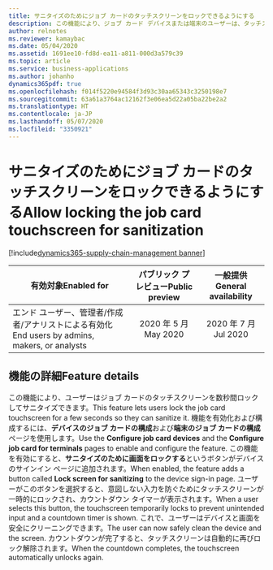```yaml
---
title: サニタイズのためにジョブ カードのタッチスクリーンをロックできるようにする
description: この機能により、ジョブ カード デバイスまたは端末のユーザーは、タッチスクリーンを一時的にロックして、画面のサニタイズ中に意図しない入力を防ぐことができます。
author: relnotes
ms.reviewer: kamaybac
ms.date: 05/04/2020
ms.assetid: 1691ee10-fd8d-ea11-a811-000d3a579c39
ms.topic: article
ms.service: business-applications
ms.author: johanho
dynamics365pdf: true
ms.openlocfilehash: f014f5220e94584f3d93c30aa65343c3250198e7
ms.sourcegitcommit: 63a61a3764ac12162f3e06ea5d22a05ba22be2a2
ms.translationtype: HT
ms.contentlocale: ja-JP
ms.lasthandoff: 05/07/2020
ms.locfileid: "3350921"
---
```

# <a name="allow-locking-the-job-card-touchscreen-for-sanitization"></a><span data-ttu-id="ea209-103">サニタイズのためにジョブ カードのタッチスクリーンをロックできるようにする</span><span class="sxs-lookup"><span data-stu-id="ea209-103">Allow locking the job card touchscreen for sanitization</span></span>
[!include[dynamics365-supply-chain-management banner](../includes/dynamics365-supply-chain-management.md)]

| <span data-ttu-id="ea209-104">有効対象</span><span class="sxs-lookup"><span data-stu-id="ea209-104">Enabled for</span></span>    |  <span data-ttu-id="ea209-105">パブリック プレビュー</span><span class="sxs-lookup"><span data-stu-id="ea209-105">Public preview</span></span> | <span data-ttu-id="ea209-106">一般提供</span><span class="sxs-lookup"><span data-stu-id="ea209-106">General availability</span></span> | 
| ---------- | :----------: |:----------: |
|<span data-ttu-id="ea209-107">エンド ユーザー、管理者/作成者/アナリストによる有効化</span><span class="sxs-lookup"><span data-stu-id="ea209-107">End users by admins, makers, or analysts</span></span>|<span data-ttu-id="ea209-108">2020 年 5 月</span><span class="sxs-lookup"><span data-stu-id="ea209-108">May 2020</span></span>| <span data-ttu-id="ea209-109">2020 年 7 月</span><span class="sxs-lookup"><span data-stu-id="ea209-109">Jul 2020</span></span>|






## <a name="feature-details"></a><span data-ttu-id="ea209-110">機能の詳細</span><span class="sxs-lookup"><span data-stu-id="ea209-110">Feature details</span></span>
<!--feature detail start -->
<span data-ttu-id="ea209-111">この機能により、ユーザーはジョブ カードのタッチスクリーンを数秒間ロックしてサニタイズできます。</span><span class="sxs-lookup"><span data-stu-id="ea209-111">This feature lets users lock the job card touchscreen for a few seconds so they can sanitize it.</span></span> <span data-ttu-id="ea209-112">機能を有効化および構成するには、**デバイスのジョブ カードの構成**および**端末のジョブ カードの構成**ページを使用します。</span><span class="sxs-lookup"><span data-stu-id="ea209-112">Use the **Configure job card devices** and the **Configure job card for terminals** pages to enable and configure the feature.</span></span> <span data-ttu-id="ea209-113">この機能を有効にすると、**サニタイズのために画面をロックする**というボタンがデバイスのサインイン ページに追加されます。</span><span class="sxs-lookup"><span data-stu-id="ea209-113">When enabled, the feature adds a button called **Lock screen for sanitizing** to the device sign-in page.</span></span> <span data-ttu-id="ea209-114">ユーザーがこのボタンを選択すると、意図しない入力を防ぐためにタッチスクリーンが一時的にロックされ、カウントダウン タイマーが表示されます。</span><span class="sxs-lookup"><span data-stu-id="ea209-114">When a user selects this button, the touchscreen temporarily locks to prevent unintended input and a countdown timer is shown.</span></span> <span data-ttu-id="ea209-115">これで、ユーザーはデバイスと画面を安全にクリーニングできます。</span><span class="sxs-lookup"><span data-stu-id="ea209-115">The user can now safely clean the device and the screen.</span></span> <span data-ttu-id="ea209-116">カウントダウンが完了すると、タッチスクリーンは自動的に再びロック解除されます。</span><span class="sxs-lookup"><span data-stu-id="ea209-116">When the countdown completes, the touchscreen automatically unlocks again.</span></span> 
<!--feature detail end -->









